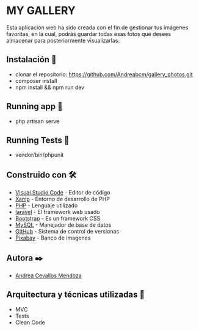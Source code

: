 # MY GALLERY

Esta aplicación web ha sido creada con el fin de gestionar tus imágenes favoritas, en la cual, podrás guardar todas esas fotos que desees almacenar para posteriormente visualizarlas.


## Instalación 📌

- clonar el repositorio: https://github.com/Andreabcm/gallery_photos.git
- composer install
- npm install && npm run dev


## Running app 📌
- php artisan serve


## Running Tests 📌

- vendor/bin/phpunit

## Construido con 🛠️

* [Visual Studio Code](https://code.visualstudio.com/) - Editor de código
* [Xamp](https://www.apachefriends.org/es/index.html) - Entorno de desarrollo de PHP
* [PHP](https://www.php.net/) - Lenguaje utilizado
* [laravel](https://laravel.com/) - El framework web usado
* [Bootstrap](https://getbootstrap.com/) - Es un framework CSS
* [MySQL](https://www.mysql.com/) - Manejador de base de datos
* [GitHub](https://github.com/) - Sistema de control de versionas
* [Pixabay](https://pixabay.com/es/) - Banco de imagenes


## Autora ✒️

- [Andrea Cevallos Mendoza](https://www.linkedin.com/in/-andrea-c-m/)


## Arquitectura y técnicas utilizadas 📖

- MVC
- Tests
- Clean Code

